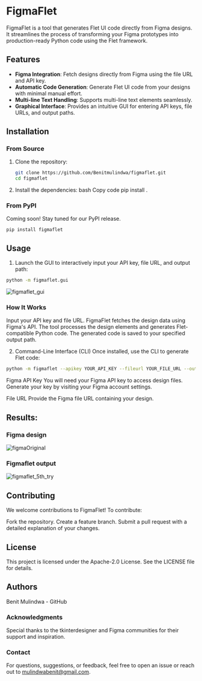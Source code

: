 # FigmaFlet

FigmaFlet is a tool that generates Flet UI code directly from Figma designs. It streamlines the process of transforming your Figma prototypes into production-ready Python code using the Flet framework. 

## Features

- **Figma Integration**: Fetch designs directly from Figma using the file URL and API key.
- **Automatic Code Generation**: Generate Flet UI code from your designs with minimal manual effort.
- **Multi-line Text Handling**: Supports multi-line text elements seamlessly.
- **Graphical Interface**: Provides an intuitive GUI for entering API keys, file URLs, and output paths.

## Installation

### From Source
1. Clone the repository:
   ```bash
   git clone https://github.com/Benitmulindwa/figmaflet.git
   cd figmaflet
2. Install the dependencies:
bash
Copy code
pip install .

### From PyPI
Coming soon! Stay tuned for our PyPI release.
```
pip install figmaflet
```

## Usage

1. Launch the GUI to interactively input your API key, file URL, and output path:

```bash
python -m figmaflet.gui
```
![figmaflet_gui](https://github.com/user-attachments/assets/1e6a79bd-3bae-4378-acc2-9c8664a1fd1f)
### How It Works
Input your API key and file URL.
FigmaFlet fetches the design data using Figma's API.
The tool processes the design elements and generates Flet-compatible Python code.
The generated code is saved to your specified output path.

2. Command-Line Interface (CLI)
Once installed, use the CLI to generate Flet code:

```bash
python -m figmaflet --apikey YOUR_API_KEY --fileurl YOUR_FILE_URL --output YOUR_OUTPUT_PATH
```


Figma API Key
You will need your Figma API key to access design files. Generate your key by visiting your Figma account settings.


File URL
Provide the Figma file URL containing your design.

## Results:
### Figma design
![figmaOriginal](https://github.com/user-attachments/assets/054e5b07-aece-45ba-812b-4b6dceaaeb86)

### Figmaflet output
![figmaflet_5th_try](https://github.com/user-attachments/assets/15727ba1-b619-4e5f-a4be-f410231f9658)

## Contributing
We welcome contributions to FigmaFlet! To contribute:

Fork the repository.
Create a feature branch.
Submit a pull request with a detailed explanation of your changes.
## License
This project is licensed under the Apache-2.0 License. See the LICENSE file for details.

## Authors
Benit Mulindwa - GitHub
### Acknowledgments
Special thanks to the tkinterdesigner and Figma communities for their support and inspiration.

### Contact
For questions, suggestions, or feedback, feel free to open an issue or reach out to mulindwabenit@gmail.com.

